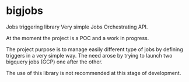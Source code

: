 # bigjobs
Jobs triggering library
Very simple Jobs Orchestrating API.


At the moment the project is a POC and a work in progress.

The project purpose is to manage easily different type of jobs by defining triggers in a very simple way.
The need arose by trying to launch two bigquery jobs (GCP) one after the other.


The use of this library is not recommended at this stage of development.

